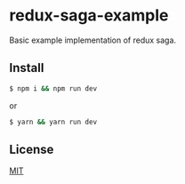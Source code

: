 # redux-saga-example
Basic example implementation of redux saga.

## Install

```sh
$ npm i && npm run dev
```
or

```sh
$ yarn && yarn run dev
```

## License

[MIT](LICENSE)
